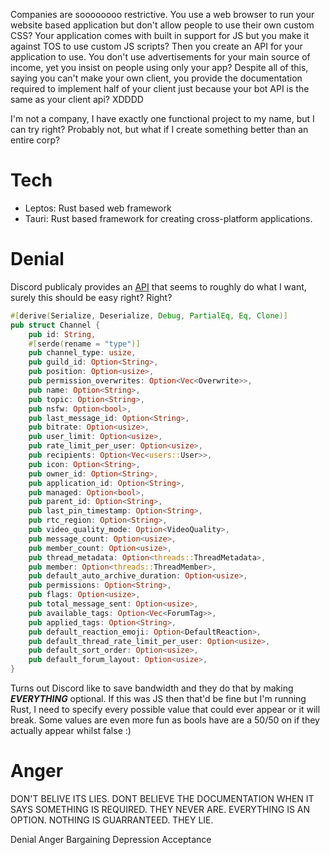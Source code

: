 Companies are soooooooo restrictive. You use a web
browser to run your website based application but 
don't allow people to use their own custom CSS? 
Your application comes with built in support for JS 
but you make it against TOS to use custom JS scripts? 
Then you create an API for your application to use. You 
don't use advertisements for your main source of income, 
yet you insist on people using only your app? 
Despite all of this, saying you can't make your own client,
 you provide the documentation required to implement half 
of your client just because your bot API is the same as 
your client api? XDDDD

I'm not a company, I have exactly one functional project 
to my name, but I can try right? Probably not, but what 
if I create something better than an entire corp?

# Tech
- Leptos: Rust based web framework
- Tauri: Rust based framework for creating 
cross-platform applications.

# Denial
Discord publicaly provides an [API](https://discord.com/developers/docs/reference) 
that seems to roughly do what I want, surely this should be 
easy right? Right?
```Rust
#[derive(Serialize, Deserialize, Debug, PartialEq, Eq, Clone)]
pub struct Channel {
    pub id: String,
    #[serde(rename = "type")]
    pub channel_type: usize,
    pub guild_id: Option<String>,
    pub position: Option<usize>,
    pub permission_overwrites: Option<Vec<Overwrite>>,
    pub name: Option<String>,
    pub topic: Option<String>,
    pub nsfw: Option<bool>,
    pub last_message_id: Option<String>,
    pub bitrate: Option<usize>,
    pub user_limit: Option<usize>,
    pub rate_limit_per_user: Option<usize>,
    pub recipients: Option<Vec<users::User>>,
    pub icon: Option<String>,
    pub owner_id: Option<String>,
    pub application_id: Option<String>,
    pub managed: Option<bool>,
    pub parent_id: Option<String>,
    pub last_pin_timestamp: Option<String>,
    pub rtc_region: Option<String>,
    pub video_quality_mode: Option<VideoQuality>,
    pub message_count: Option<usize>,
    pub member_count: Option<usize>,
    pub thread_metadata: Option<threads::ThreadMetadata>,
    pub member: Option<threads::ThreadMember>,
    pub default_auto_archive_duration: Option<usize>,
    pub permissions: Option<String>,
    pub flags: Option<usize>,
    pub total_message_sent: Option<usize>,
    pub available_tags: Option<Vec<ForumTag>>,
    pub applied_tags: Option<String>,
    pub default_reaction_emoji: Option<DefaultReaction>,
    pub default_thread_rate_limit_per_user: Option<usize>,
    pub default_sort_order: Option<usize>,
    pub default_forum_layout: Option<usize>,
}
```
Turns out Discord like to save bandwidth and they do that 
by making ***EVERYTHING*** optional. If this was JS then 
that'd be fine but I'm running Rust, I need to specify 
every possible value that could ever appear or it will 
break. Some values are even more fun as bools have are a 
50/50 on if they actually appear whilst false :)

# Anger
DON'T BELIVE ITS LIES. DONT BELIEVE THE DOCUMENTATION WHEN 
IT SAYS SOMETHING IS REQUIRED. THEY NEVER ARE. EVERYTHING 
IS AN OPTION. NOTHING IS GUARRANTEED. THEY LIE.

Denial 
Anger
Bargaining
Depression
Acceptance
